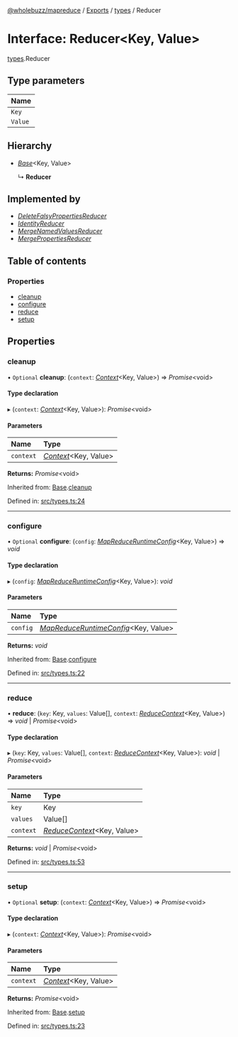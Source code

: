 [@wholebuzz/mapreduce](../README.md) / [Exports](../modules.md) / [types](../modules/types.md) / Reducer

# Interface: Reducer<Key, Value\>

[types](../modules/types.md).Reducer

## Type parameters

| Name |
| :------ |
| `Key` |
| `Value` |

## Hierarchy

- [*Base*](types.base.md)<Key, Value\>

  ↳ **Reducer**

## Implemented by

- [*DeleteFalsyPropertiesReducer*](../classes/reducers.deletefalsypropertiesreducer.md)
- [*IdentityReducer*](../classes/reducers.identityreducer.md)
- [*MergeNamedValuesReducer*](../classes/reducers.mergenamedvaluesreducer.md)
- [*MergePropertiesReducer*](../classes/reducers.mergepropertiesreducer.md)

## Table of contents

### Properties

- [cleanup](types.reducer.md#cleanup)
- [configure](types.reducer.md#configure)
- [reduce](types.reducer.md#reduce)
- [setup](types.reducer.md#setup)

## Properties

### cleanup

• `Optional` **cleanup**: (`context`: [*Context*](types.context.md)<Key, Value\>) => *Promise*<void\>

#### Type declaration

▸ (`context`: [*Context*](types.context.md)<Key, Value\>): *Promise*<void\>

#### Parameters

| Name | Type |
| :------ | :------ |
| `context` | [*Context*](types.context.md)<Key, Value\> |

**Returns:** *Promise*<void\>

Inherited from: [Base](types.base.md).[cleanup](types.base.md#cleanup)

Defined in: [src/types.ts:24](https://github.com/wholebuzz/mapreduce/blob/master/src/types.ts#L24)

___

### configure

• `Optional` **configure**: (`config`: [*MapReduceRuntimeConfig*](types.mapreduceruntimeconfig.md)<Key, Value\>) => *void*

#### Type declaration

▸ (`config`: [*MapReduceRuntimeConfig*](types.mapreduceruntimeconfig.md)<Key, Value\>): *void*

#### Parameters

| Name | Type |
| :------ | :------ |
| `config` | [*MapReduceRuntimeConfig*](types.mapreduceruntimeconfig.md)<Key, Value\> |

**Returns:** *void*

Inherited from: [Base](types.base.md).[configure](types.base.md#configure)

Defined in: [src/types.ts:22](https://github.com/wholebuzz/mapreduce/blob/master/src/types.ts#L22)

___

### reduce

• **reduce**: (`key`: Key, `values`: Value[], `context`: [*ReduceContext*](types.reducecontext.md)<Key, Value\>) => *void* \| *Promise*<void\>

#### Type declaration

▸ (`key`: Key, `values`: Value[], `context`: [*ReduceContext*](types.reducecontext.md)<Key, Value\>): *void* \| *Promise*<void\>

#### Parameters

| Name | Type |
| :------ | :------ |
| `key` | Key |
| `values` | Value[] |
| `context` | [*ReduceContext*](types.reducecontext.md)<Key, Value\> |

**Returns:** *void* \| *Promise*<void\>

Defined in: [src/types.ts:53](https://github.com/wholebuzz/mapreduce/blob/master/src/types.ts#L53)

___

### setup

• `Optional` **setup**: (`context`: [*Context*](types.context.md)<Key, Value\>) => *Promise*<void\>

#### Type declaration

▸ (`context`: [*Context*](types.context.md)<Key, Value\>): *Promise*<void\>

#### Parameters

| Name | Type |
| :------ | :------ |
| `context` | [*Context*](types.context.md)<Key, Value\> |

**Returns:** *Promise*<void\>

Inherited from: [Base](types.base.md).[setup](types.base.md#setup)

Defined in: [src/types.ts:23](https://github.com/wholebuzz/mapreduce/blob/master/src/types.ts#L23)
